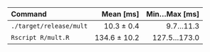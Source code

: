 | Command | Mean [ms] | Min…Max [ms] |
|:---|---:|---:|
| `./target/release/mult` | 10.3 ± 0.4 | 9.7…11.3 |
| `Rscript R/mult.R` | 134.6 ± 10.2 | 127.5…173.0 |
